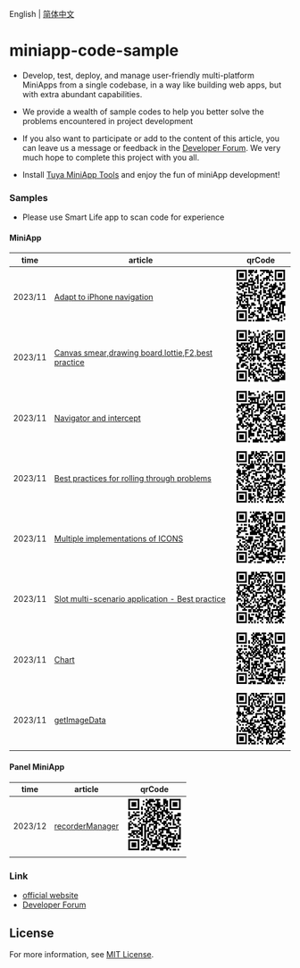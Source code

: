 English[](README.md) | [简体中文](README_zh.md)

# miniapp-code-sample

- Develop, test, deploy, and manage user-friendly multi-platform MiniApps from a single codebase, in a way like building web apps, but with extra abundant capabilities.

- We provide a wealth of sample codes to help you better solve the problems encountered in project development

- If you also want to participate or add to the content of this article, you can leave us a message or feedback in the [Developer Forum](https://www.tuyaos.com/posting.php?mode=post&f=10). We very much hope to complete this project with you all.

- Install [Tuya MiniApp Tools](https://developer.tuya.com/cn/miniapp/devtools/download) and enjoy the fun of miniApp development!

### Samples
- Please use Smart Life app to scan code for experience

#### MiniApp

| time    | article                        |  qrCode |
| ------- | ------------------------------ | ------ |
| 2023/11 | [Adapt to iPhone navigation](https://github.com/Tuya-Community/tuya-miniapp-demo/tree/master/adapt-iphone-navigation)     |<img src="./qrCode/iOS.png" width="100" height="100">  |
| 2023/11 | [Canvas smear,drawing board,lottie,F2,best practice](https://github.com/Tuya-Community/tuya-miniapp-demo/tree/master/canvas) |<img src="./qrCode/canvas.png" width="100" height="100"> |
| 2023/11 | [Navigator and intercept](https://github.com/Tuya-Community/tuya-miniapp-demo/tree/master/popup-scroll) |<img src="./qrCode/navigator.png" width="100" height="100"> |
| 2023/11 | [Best practices for rolling through problems](https://github.com/Tuya-Community/tuya-miniapp-demo/tree/master/popup-scroll) | <img src="./qrCode/scroll.png" width="100" height="100">|
| 2023/11 | [Multiple implementations of ICONS](https://github.com/Tuya-Community/tuya-miniapp-demo/tree/master/icon) |<img src="./qrCode/icon.png" width="100" height="100"> |
| 2023/11 | [Slot multi-scenario application - Best practice](https://github.com/Tuya-Community/tuya-miniapp-demo/tree/master/slot) | <img src="./qrCode/slot.png" width="100" height="100">|
| 2023/11 | [Chart](https://github.com/Tuya-Community/tuya-miniapp-demo/tree/master/uchart) |<img src="./qrCode/uchart.png" width="100" height="100"> |
| 2023/11 | [getImageData](https://github.com/Tuya-Community/tuya-miniapp-demo/tree/master/getImageData) |<img src="./qrCode/getImageData.png" width="100" height="100"> |


#### Panel MiniApp
| time    | article                        |  qrCode |
| ------- | ------------------------------ |  ------  |
| 2023/12 | [recorderManager](https://github.com/Tuya-Community/tuya-miniapp-demo/tree/master/recorderManager) |<img src="./qrCode/recorder.png" width="100" height="100"> |

### Link

- [official website](https://developer.tuya.com/cn/miniapp)
- [Developer Forum](https://www.tuyaos.com/posting.php?mode=post&f=10)

## License

For more information, see [MIT License](LICENSE).
